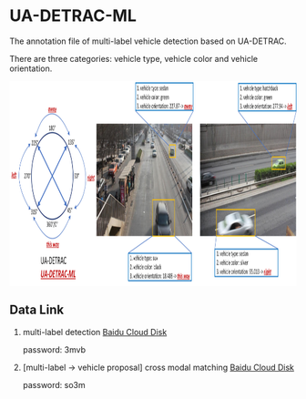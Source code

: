 # UA-DETRAC-ML
The annotation file of multi-label vehicle detection based on UA-DETRAC.

There are three categories: vehicle type, vehicle color and vehicle orientation.

<img src="https://github.com/GuanRunwei/UA-DETRAC-ML/blob/main/DETRAC-ML.png" width = "700" height = "360" alt="UA-DETRAC-ML" align=center />


## Data Link

1. multi-label detection [Baidu Cloud Disk](https://pan.baidu.com/s/1FXdV2P7mV2EsYmEXIZhOxg)

   password: 3mvb

2. [multi-label -> vehicle proposal] cross modal matching [Baidu Cloud Disk](https://pan.baidu.com/s/1Z5SItSCk437OsR5JnsoWuw)

   password: so3m
